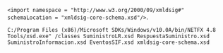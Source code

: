 `<import namespace = "http://www.w3.org/2000/09/xmldsig#" schemaLocation = "xmldsig-core-schema.xsd"/>`.

```
C:/Program Files (x86)/Microsoft SDKs/Windows/v10.0A/bin/NETFX 4.8 Tools/xsd.exe" /classes SuministroLR.xsd RespuestaSuministro.xsd SuministroInformacion.xsd EventosSIF.xsd xmldsig-core-schema.xsd
```